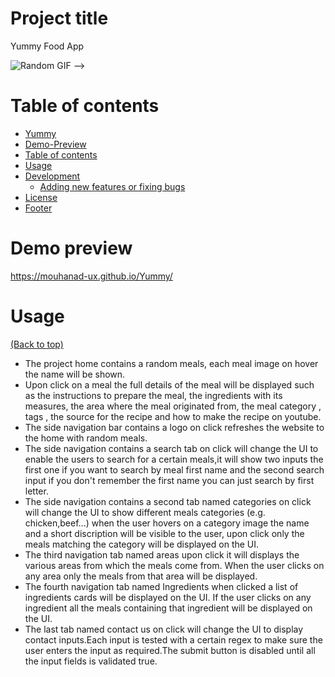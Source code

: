 # Project title
Yummy Food App


![Random GIF](https://media.giphy.com/media/ZVik7pBtu9dNS/giphy.gif) -->

# Table of contents

<!-- After you have introduced your project, it is a good idea to add a **Table of contents** or **TOC** as **cool** people say it. This would make it easier for people to navigate through your README and find exactly what they are looking for.

Here is a sample TOC(*wow! such cool!*) that is actually the TOC for this README. -->
- [Yummy](#project-title)
- [Demo-Preview](#demo-preview)
- [Table of contents](#table-of-contents)
- [Usage](#usage)
- [Development](#development)
    - [Adding new features or fixing bugs](#adding-new-features-or-fixing-bugs)
- [License](#license)
- [Footer](#footer)


# Demo preview
https://mouhanad-ux.github.io/Yummy/


# Usage
[(Back to top)](#project-title)
- The project home contains a random meals, each meal image on hover the name will be shown.
- Upon click on a meal the full details of the meal will be displayed such as the instructions to prepare the meal, the ingredients with its measures, the area where the meal originated from, the meal category , tags , the source for the recipe and how to make the recipe on youtube.
- The side navigation bar contains a logo on click refreshes the website to the home with random meals.
- The side navigation contains a search tab on click will change the UI to enable the users to search for a certain meals,it will show two inputs the first one if you want to search by meal first name and the second search input if you don't remember the first name you can just search by first letter.
- The side navigation contains a second tab named categories on click will change the UI to show different meals categories (e.g. chicken,beef...) when the user hovers on a category image the name and a short discription will be visible to the user, upon click only the meals matching the category will be displayed on the UI.
- The third navigation tab named areas upon click it will displays the various areas from which the meals come from. When the user clicks on any area only the meals from that area will be displayed.
- The fourth navigation tab named Ingredients when clicked a list of ingredients cards will be displayed on the UI. If the user clicks on any ingredient all the meals containing  that ingredient will be displayed on the UI.
- The last tab named contact us on click will change the UI to display contact inputs.Each input is tested with a certain regex to make sure the user enters the input as required.The submit button is disabled until all the  input fields is validated true.

